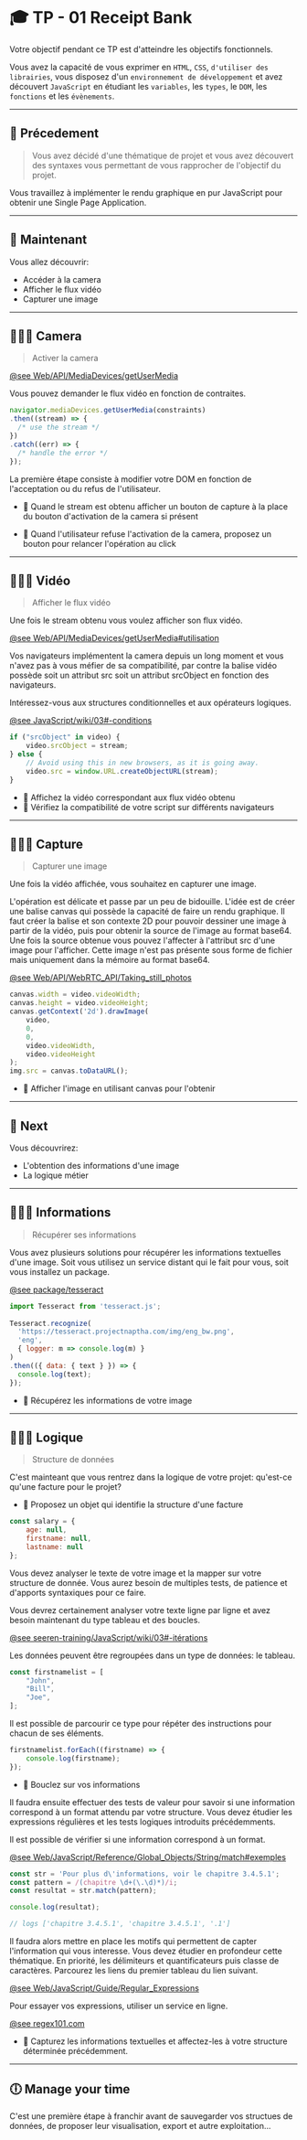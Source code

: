 # 🎓 TP - 01 Receipt Bank

Votre objectif pendant ce TP est d'atteindre les objectifs fonctionnels.

Vous avez la capacité de vous exprimer en `HTML`, `CSS`, `d'utiliser des librairies`, vous disposez d'un `environnement de développement` et avez découvert `JavaScript` en étudiant les `variables`, les `types`, le `DOM`, les `fonctions` et les `évènements`.

___

## 🐥 Précedement

> Vous avez décidé d'une thématique de projet et vous avez découvert des syntaxes vous permettant de vous rapprocher de l'objectif du projet.

Vous travaillez à implémenter le rendu graphique en pur JavaScript pour obtenir une Single Page Application.

___

## 🦆 Maintenant

Vous allez découvrir:
* Accéder à la camera
* Afficher le flux vidéo
* Capturer une image

___

## 👨🏻‍💻 Camera

> Activer la camera

[@see Web/API/MediaDevices/getUserMedia](https://developer.mozilla.org/fr/docs/Web/API/MediaDevices/getUserMedia)

Vous pouvez demander le flux vidéo en fonction de contraites.

```js
navigator.mediaDevices.getUserMedia(constraints)
.then((stream) => {
  /* use the stream */
})
.catch((err) => {
  /* handle the error */
});
```

La première étape consiste à modifier votre DOM en fonction de l'acceptation ou du refus de l'utilisateur.

* 📝 Quand le stream est obtenu afficher un bouton de capture à la place du bouton d'activation de la camera si présent

* 📝 Quand l'utilisateur refuse l'activation de la camera, proposez un bouton pour relancer l'opération au click

___

## 👨🏻‍💻 Vidéo

> Afficher le flux vidéo

Une fois le stream obtenu vous voulez afficher son flux vidéo.

[@see Web/API/MediaDevices/getUserMedia#utilisation](https://developer.mozilla.org/fr/docs/Web/API/MediaDevices/getUserMedia#utilisation_de_la_nouvelle_api_dans_les_navigateurs_plus_anciens)

Vos navigateurs implémentent la camera depuis un long moment et vous n'avez pas à vous méfier de sa compatibilité, par contre la balise vidéo possède soit un attribut src soit un attribut srcObject en fonction des navigateurs.

Intéressez-vous aux structures conditionnelles et aux opérateurs logiques.

[@see JavaScript/wiki/03#-conditions](https://github.com/seeren-training/JavaScript/wiki/03#-conditions)

```js
if ("srcObject" in video) {
    video.srcObject = stream;
} else {
    // Avoid using this in new browsers, as it is going away.
    video.src = window.URL.createObjectURL(stream);
}
```

* 📝 Affichez la vidéo correspondant aux flux vidéo obtenu
* 📝 Vérifiez la compatibilité de votre script sur différents navigateurs

___

## 👨🏻‍💻 Capture

> Capturer une image

Une fois la vidéo affichée, vous souhaitez en capturer une image.

L'opération est délicate et passe par un peu de bidouille. L'idée est de créer une balise canvas qui possède la capacité de faire un rendu graphique. Il faut créer la balise et son contexte 2D pour pouvoir dessiner une image à partir de la vidéo, puis pour obtenir la source de l'image au format base64. Une fois la source obtenue vous pouvez l'affecter à l'attribut src d'une image pour l'afficher. Cette image n'est pas présente sous forme de fichier mais uniquement dans la mémoire au format base64.

[@see Web/API/WebRTC_API/Taking_still_photos](https://developer.mozilla.org/en-US/docs/Web/API/WebRTC_API/Taking_still_photos)

```js
canvas.width = video.videoWidth;
canvas.height = video.videoHeight;
canvas.getContext('2d').drawImage(
    video,
    0,
    0,
    video.videoWidth,
    video.videoHeight
);
img.src = canvas.toDataURL();
```

* 📝 Afficher l'image en utilisant canvas pour l'obtenir

___

## 🐧 Next

Vous découvrirez:
* L'obtention des informations d'une image
* La logique métier

___

## 👨🏻‍💻 Informations

> Récupérer ses informations

Vous avez plusieurs solutions pour récupérer les informations textuelles d'une image. Soit vous utilisez un service distant qui le fait pour vous, soit vous installez un package.

[@see package/tesseract](https://www.npmjs.com/package/tesseract.js)

```js
import Tesseract from 'tesseract.js';
 
Tesseract.recognize(
  'https://tesseract.projectnaptha.com/img/eng_bw.png',
  'eng',
  { logger: m => console.log(m) }
)
.then(({ data: { text } }) => {
  console.log(text);
});
```

* 📝 Récupérez les informations de votre image

___

## 👨🏻‍💻 Logique

> Structure de données

C'est mainteant que vous rentrez dans la logique de votre projet: qu'est-ce qu'une facture pour le projet?

* 📝 Proposez un objet qui identifie la structure d'une facture

```js
const salary = {
    age: null,
    firstname: null,
    lastname: null
};
```

Vous devez analyser le texte de votre image et la mapper sur votre structure de donnée. Vous aurez besoin de multiples tests, de patience et d'apports syntaxiques pour ce faire.

Vous devrez certainement analyser votre texte ligne par ligne et avez besoin maintenant du type tableau et des boucles.

[@see seeren-training/JavaScript/wiki/03#-itérations](https://github.com/seeren-training/JavaScript/wiki/03#-it%C3%A9rations)

Les données peuvent être regroupées dans un type de données: le tableau.

```js
const firstnamelist = [
    "John",
    "Bill",
    "Joe",
];
```

Il est possible de parcourir ce type pour répéter des instructions pour chacun de ses éléments.

```js
firstnamelist.forEach((firstname) => {
    console.log(firstname);
});
```

* 📝 Bouclez sur vos informations

Il faudra ensuite effectuer des tests de valeur pour savoir si une information correspond à un format attendu par votre structure. Vous devez étudier les expressions régulières et les tests logiques introduits précédemments.

Il est possible de vérifier si une information correspond à un format.

[@see Web/JavaScript/Reference/Global_Objects/String/match#exemples](https://developer.mozilla.org/fr/docs/Web/JavaScript/Reference/Global_Objects/String/match#exemples)


```js
const str = 'Pour plus d\'informations, voir le chapitre 3.4.5.1';
const pattern = /(chapitre \d+(\.\d)*)/i;
const resultat = str.match(pattern);

console.log(resultat);

// logs ['chapitre 3.4.5.1', 'chapitre 3.4.5.1', '.1']
```

Il faudra alors mettre en place les motifs qui permettent de capter l'information qui vous interesse. Vous devez étudier en profondeur cette thématique. En priorité, les délimiteurs et quantificateurs puis classe de caractères. Parcourez les liens du premier tableau du lien suivant.

[@see Web/JavaScript/Guide/Regular_Expressions](https://developer.mozilla.org/fr/docs/Web/JavaScript/Guide/Regular_Expressions#utiliser_des_caract%C3%A8res_sp%C3%A9ciaux)

Pour essayer vos expressions, utiliser un service en ligne.

[@see regex101.com](https://regex101.com/)

* 📝 Capturez les informations textuelles et affectez-les à votre structure déterminée précédemment.

___

## 🕕 Manage your time

C'est une première étape à franchir avant de sauvegarder vos structues de données, de proposer leur visualisation, export et autre exploitation...